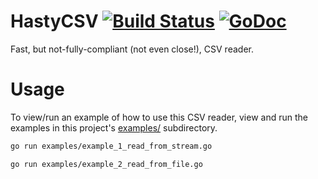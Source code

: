 # HastyCSV [![Build Status](https://travis-ci.org/cet001/hastycsv.svg?branch=master)](https://travis-ci.org/cet001/hastycsv) [![GoDoc](https://godoc.org/github.com/cet001/hastycsv?status.svg)](http://godoc.org/github.com/cet001/hastycsv)

Fast, but not-fully-compliant (not even close!), CSV reader.

# Usage

To view/run an example of how to use this CSV reader, view and run the examples in this project's [examples/](./examples/) subdirectory.

```bash
go run examples/example_1_read_from_stream.go
```

```bash
go run examples/example_2_read_from_file.go
```
